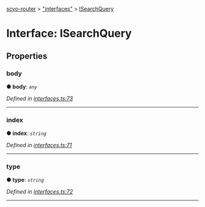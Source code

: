[scvo-router](../README.md) > ["interfaces"](../modules/_interfaces_.md) > [ISearchQuery](../interfaces/_interfaces_.isearchquery.md)



# Interface: ISearchQuery


## Properties
<a id="body"></a>

###  body

**●  body**:  *`any`* 

*Defined in [interfaces.ts:73](https://github.com/scvodigital/scvo-router/blob/5b0746b/src/interfaces.ts#L73)*





___

<a id="index"></a>

###  index

**●  index**:  *`string`* 

*Defined in [interfaces.ts:71](https://github.com/scvodigital/scvo-router/blob/5b0746b/src/interfaces.ts#L71)*





___

<a id="type"></a>

###  type

**●  type**:  *`string`* 

*Defined in [interfaces.ts:72](https://github.com/scvodigital/scvo-router/blob/5b0746b/src/interfaces.ts#L72)*





___



